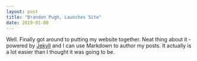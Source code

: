 ```yaml
---
layout: post
title: "Brandon Pugh, Launches Site"
date: 2019-01-08
---
```


Well. Finally got around to putting my website together. Neat thing about it - powered by [Jekyll](http://jekyllrb.com) and I can use Markdown to author my posts. It actually is a lot easier than I thought it was going to be.
